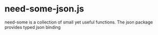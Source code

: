 # need-some-json.js
need-some is a collection of small yet useful functions. The json package provides typed json binding
